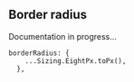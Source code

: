 ## Border radius

Documentation in progress...

```
borderRadius: {
    ...Sizing.EightPx.toPx(),
  },
```